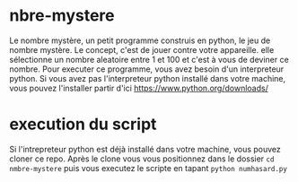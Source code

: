 # nbre-mystere
Le nombre mystère, un petit programme construis en python, le jeu de nombre mystère. 
Le concept, c'est de jouer contre votre appareille. elle sélectionne un nombre aleatoire entre 1 et 100 et c'est à vous de deviner ce nombre.   Pour executer ce programme, 
vous avez besoin d'un interpreteur python. Si vous avez pas l'interpreteur python installé 
dans votre machine, vous pouvez l'installer partir d'ici https://www.python.org/downloads/ 

# execution du script
Si l'intrepreteur python est déjà installé dans votre machine, vous pouvez cloner ce repo.
Après le clone vous vous positionnez dans le dossier ```cd nmbre-mystere``` puis vous executez le scripte en tapant ```python numhasard.py```
